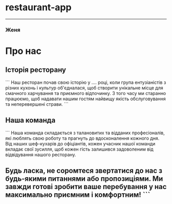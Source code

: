 # restaurant-app

---
### Женя
# Про нас
## Історія ресторану
\```
Наш ресторан почав свою історію у .... році, коли група ентузіаністів з різних кухонь і культур об'єдналася, щоб створити унікальне місце для смачного харчування та приємного відпочинку. З того часу ми старанно працюємо, щоб надавати нашим гостям найвищу якість обслуговування та неперевершені страви.
\```
## Наша команда
\```
Наша команда складається з талановитих та відданих професіоналів, які люблять свою роботу та прагнуть до вдосконалення кожного дня. Від наших шеф-кухарів до офіціантів, кожен учасник нашої команди вкладає свої зусилля, щоб кожен гість залишився задоволеним від відвідування нашого ресторану.

Будь ласка, не соромтеся звертатися до нас з будь-якими питаннями або пропозиціями. Ми завжди готові зробити ваше перебування у нас максимально приємним і комфортним!
\```
---
